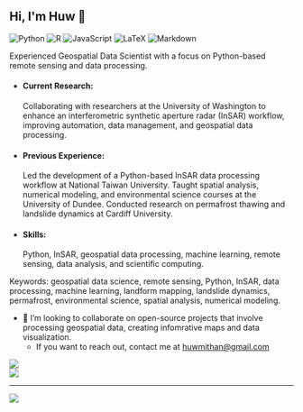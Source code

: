 ## Hi, I'm Huw 👋
![Python](https://img.shields.io/badge/python-3670A0?style=for-the-badge&logo=python&logoColor=ffdd54) ![R](https://img.shields.io/badge/r-%23276DC3.svg?style=for-the-badge&logo=r&logoColor=white) ![JavaScript](https://img.shields.io/badge/javascript-%23323330.svg?style=for-the-badge&logo=javascript&logoColor=%23F7DF1E) ![LaTeX](https://img.shields.io/badge/latex-%23008080.svg?style=for-the-badge&logo=latex&logoColor=white) ![Markdown](https://img.shields.io/badge/markdown-%23000000.svg?style=for-the-badge&logo=markdown&logoColor=white)

Experienced Geospatial Data Scientist with a focus on Python-based remote sensing and data processing.

- #### Current Research:
  Collaborating with researchers at the University of Washington to enhance an interferometric synthetic aperture radar (InSAR) workflow, improving automation, data management, and geospatial data processing.
- #### Previous Experience:
  Led the development of a Python-based InSAR data processing workflow at National Taiwan University.
  Taught spatial analysis, numerical modeling, and environmental science courses at the University of Dundee.
  Conducted research on permafrost thawing and landslide dynamics at Cardiff University.
- #### Skills:
  Python, InSAR, geospatial data processing, machine learning, remote sensing, data analysis, and scientific computing.

Keywords: geospatial data science, remote sensing, Python, InSAR, data processing, machine learning, landform mapping, landslide dynamics, permafrost, environmental science, spatial analysis, numerical modeling.

- 👯 I’m looking to collaborate on open-source projects that involve processing geospatial data, creating infomrative maps and data visualization.
  - If you want to reach out, contact me at huwmithan@gmail.com
 
![](https://github-readme-streak-stats.herokuapp.com/?user=tryfan918&theme=gruvbox&hide_border=true)<br/>
![](https://github-readme-stats.vercel.app/api/top-langs/?username=tryfan918&theme=gruvbox&hide_border=true&include_all_commits=true&count_private=true&layout=compact)

---
[![](https://visitcount.itsvg.in/api?id=tryfan918&icon=5&color=12)](https://visitcount.itsvg.in)
<!--
**tryfan918/tryfan918** is a ✨ _special_ ✨ repository because its `README.md` (this file) appears on your GitHub profile.

Here are some ideas to get you started:

- 🔭 I’m currently working on ...
- 🌱 I’m currently learning ...
- 👯 I’m looking to collaborate on ...
- 🤔 I’m looking for help with ...
- 💬 Ask me about ...
- 📫 How to reach me: ...
- 😄 Pronouns: ...
- ⚡ Fun fact: ...
-->
